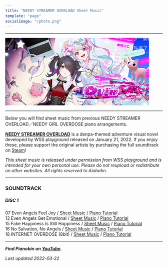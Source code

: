 ```yaml
---
title: "NEEDY STREAMER OVERLOAD Sheet Music"
template: "page"
socialImage: "/photo.png"
---
```


---

![NEEDY STREAMER OVERLOAD](/media/images/NSO_banner.jpg)

---

Below you will find sheet music from previous NEEDY STREAMER OVERLOAD／NEEDY GIRL OVERDOSE piano arrangements.

**[NEEDY STREAMER OVERLOAD](https://whysoserious.jp/)** is a denpa-themed adventure visual novel developed by WSS playground released on January 21, 2022. If you enjoy these, please support the original artists by purchasing the full soundtrack on [Steam](https://store.steampowered.com/app/1645220/NEEDY_STREAMER_OVERLOAD_Soundtrack/)!

_This sheet music is released under permission from WSS playground and is intended for your own personal use. Please do not reupload or redistribute on other websites. All rights reserved to Aiobahn._

---

### SOUNDTRACK

##### DISC 1

07 Even Angels Feel Joy / [Sheet Music](/media/nso/Even_Angels_Feel_Joy_PB.pdf) / [Piano Tutorial](https://youtu.be/BKu3-uUgzak)  
13 Even Angels Get Emotional / [Sheet Music](/media/nso/Even_Angels_Get_Emotional_PB.pdf) / [Piano Tutorial](https://youtu.be/ov5yvrkcBWA)  
15 Fake Happiness Is Still Happiness / [Sheet Music](/media/nso/Fake_Happiness_Is_Still_Happiness_PB.pdf) / [Piano Tutorial](https://youtu.be/eeqDQ4nGRzk)  
16 No Salvation, No Angels / [Sheet Music](/media/nso/No_Salvation_No_Angels_PB.pdf) / [Piano Tutorial](https://youtu.be/vE6lcrAVUHg)  
18 INTERNET OVERDOSE (8bit) / [Sheet Music](/media/nso/INTERNET_OVERDOSE_PB.pdf) / [Piano Tutorial](https://youtu.be/Aek0obAPUr4)

---

**_Find Pianobin on [YouTube](https://www.youtube.com/pianobin)._**

_Last updated 2022-03-22_

